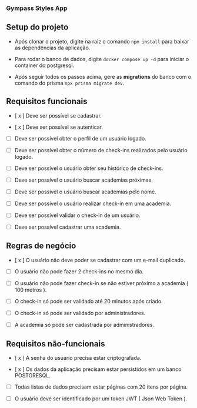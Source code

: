 ### Gympass Styles App

## Setup do projeto

- Após clonar o projeto, digite na raiz o comando `npm install` para baixar as dependências da aplicação. 

- Para rodar o banco de dados, digite `docker compose up -d` para iniciar o container do postgresql.

- Após seguir todos os passos acima, gere as **migrations** do banco com o comando do prisma `npx prisma migrate dev`.

## Requisitos funcionais

- [ x ] Deve ser possível se cadastrar.

- [ x ] Deve ser possível se autenticar.

- [  ] Deve ser possível obter o perfil de um usuário logado.

- [  ] Deve ser possível obter o número de check-ins realizados pelo usuário logado.

- [  ] Deve ser possível o usuário obter seu histórico de check-ins.

- [  ] Deve ser possível o usuário buscar academias próximas.

- [  ] Deve ser possível o usuário buscar academias pelo nome.

- [  ] Deve ser possível o usuário realizar check-in em uma academia.

- [  ] Deve ser possível validar o check-in de um usuário.

- [  ] Deve ser possível cadastrar uma academia.

## Regras de negócio

- [ x ] O usuário não deve poder se cadastrar com um e-mail duplicado.

- [  ] O usuário não pode fazer 2 check-ins no mesmo dia.

- [  ] O usuário não pode fazer check-in se não estiver próximo a academia ( 100 metros ).

- [  ] O check-in só pode ser validado até 20 minutos após criado.

- [  ] O check-in só pode ser validado por administradores.

- [  ] A academia só pode ser cadastrada por administradores.

## Requisitos não-funcionais

- [ x ] A senha do usuário precisa estar criptografada.

- [ x ] Os dados da aplicação precisam estar persistidos em um banco POSTGRESQL.

- [  ] Todas listas de dados precisam estar páginas com 20 itens por página.

- [  ] O usuário deve ser identificado por um token JWT ( Json Web Token ).

